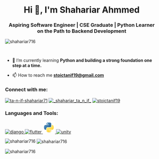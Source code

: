 <h1 align="center">Hi 👋, I'm Shahariar Ahmmed</h1>
<h3 align="center">Aspiring Software Engineer | CSE Graduate | Python Learner on the Path to Backend Development</h3>

<p align="left"> <img src="https://komarev.com/ghpvc/?username=shahariar716&label=Profile%20views&color=0e75b6&style=flat" alt="shahariar716" /> </p>

<p align="left"> <a href="https://twitter.com/" target="blank"><img src="https://img.shields.io/twitter/follow/?logo=twitter&style=for-the-badge" alt="" /></a> </p>

- 🌱 I’m currently learning **Python and building a strong foundation one step at a time.**

- 📫 How to reach me **stoictanif19@gmail.com**

<h3 align="left">Connect with me:</h3>
<p align="left">
<a href="https://linkedin.com/in/ta-n-if-shahariar71" target="blank"><img align="center" src="https://raw.githubusercontent.com/rahuldkjain/github-profile-readme-generator/master/src/images/icons/Social/linked-in-alt.svg" alt="ta-n-if-shahariar71" height="30" width="40" /></a>
<a href="https://instagram.com/_shahariar_ta_n_if_" target="blank"><img align="center" src="https://raw.githubusercontent.com/rahuldkjain/github-profile-readme-generator/master/src/images/icons/Social/instagram.svg" alt="_shahariar_ta_n_if_" height="30" width="40" /></a>
<a href="https://www.hackerrank.com/stoictanif19" target="blank"><img align="center" src="https://raw.githubusercontent.com/rahuldkjain/github-profile-readme-generator/master/src/images/icons/Social/hackerrank.svg" alt="stoictanif19" height="30" width="40" /></a>
</p>

<h3 align="left">Languages and Tools:</h3>
<p align="left"> <a href="https://www.djangoproject.com/" target="_blank" rel="noreferrer"> <img src="https://cdn.worldvectorlogo.com/logos/django.svg" alt="django" width="40" height="40"/> </a> <a href="https://flutter.dev" target="_blank" rel="noreferrer"> <img src="https://www.vectorlogo.zone/logos/flutterio/flutterio-icon.svg" alt="flutter" width="40" height="40"/> </a> <a href="https://www.python.org" target="_blank" rel="noreferrer"> <img src="https://raw.githubusercontent.com/devicons/devicon/master/icons/python/python-original.svg" alt="python" width="40" height="40"/> </a> <a href="https://unity.com/" target="_blank" rel="noreferrer"> <img src="https://www.vectorlogo.zone/logos/unity3d/unity3d-icon.svg" alt="unity" width="40" height="40"/> </a> </p>

<p><img align="left" src="https://github-readme-stats.vercel.app/api/top-langs?username=shahariar716&show_icons=true&locale=en&layout=compact" alt="shahariar716" /></p>

<p>&nbsp;<img align="center" src="https://github-readme-stats.vercel.app/api?username=shahariar716&show_icons=true&locale=en" alt="shahariar716" /></p>

<p><img align="center" src="https://github-readme-streak-stats.herokuapp.com/?user=shahariar716&" alt="shahariar716" /></p>
